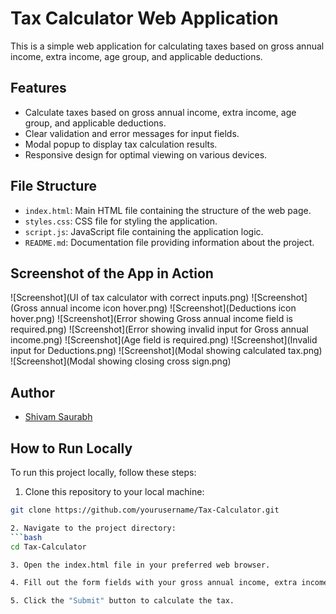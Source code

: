 # Tax Calculator Web Application

This is a simple web application for calculating taxes based on gross annual income, extra income, age group, and applicable deductions.

## Features

- Calculate taxes based on gross annual income, extra income, age group, and applicable deductions.
- Clear validation and error messages for input fields.
- Modal popup to display tax calculation results.
- Responsive design for optimal viewing on various devices.

## File Structure

- `index.html`: Main HTML file containing the structure of the web page.
- `styles.css`: CSS file for styling the application.
- `script.js`: JavaScript file containing the application logic.
- `README.md`: Documentation file providing information about the project.

## Screenshot of  the App in Action

![Screenshot](UI of tax calculator with correct inputs.png)
![Screenshot](Gross annual income icon hover.png)
![Screenshot](Deductions icon hover.png)
![Screenshot](Error showing Gross annual income field is required.png)
![Screenshot](Error showing invalid input for Gross annual income.png)
![Screenshot](Age field is required.png)
![Screenshot](Invalid input for Deductions.png)
![Screenshot](Modal showing calculated tax.png)
![Screenshot](Modal showing closing cross sign.png)
  
## Author

- [Shivam Saurabh](https://github.com/shivamsaurabh76)

## How to Run Locally

To run this project locally, follow these steps:

1. Clone this repository to your local machine:
```bash
git clone https://github.com/yourusername/Tax-Calculator.git

2. Navigate to the project directory:
```bash
cd Tax-Calculator

3. Open the index.html file in your preferred web browser.

4. Fill out the form fields with your gross annual income, extra income, age group, and applicable deductions.

5. Click the "Submit" button to calculate the tax.
